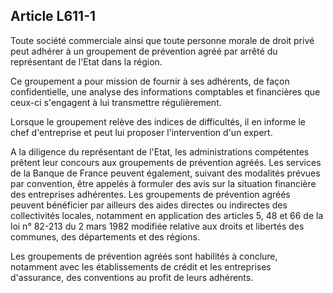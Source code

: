 Article L611-1
----
Toute société commerciale ainsi que toute personne morale de droit privé peut
adhérer à un groupement de prévention agréé par arrêté du représentant de l'Etat
dans la région.

Ce groupement a pour mission de fournir à ses adhérents, de façon
confidentielle, une analyse des informations comptables et financières que
ceux-ci s'engagent à lui transmettre régulièrement.

Lorsque le groupement relève des indices de difficultés, il en informe le chef
d'entreprise et peut lui proposer l'intervention d'un expert.

A la diligence du représentant de l'Etat, les administrations compétentes
prêtent leur concours aux groupements de prévention agréés. Les services de la
Banque de France peuvent également, suivant des modalités prévues par
convention, être appelés à formuler des avis sur la situation financière des
entreprises adhérentes. Les groupements de prévention agréés peuvent bénéficier
par ailleurs des aides directes ou indirectes des collectivités locales,
notamment en application des articles 5, 48 et 66 de la loi n° 82-213 du 2 mars
1982 modifiée relative aux droits et libertés des communes, des départements et
des régions.

Les groupements de prévention agréés sont habilités à conclure, notamment avec
les établissements de crédit et les entreprises d'assurance, des conventions au
profit de leurs adhérents.
